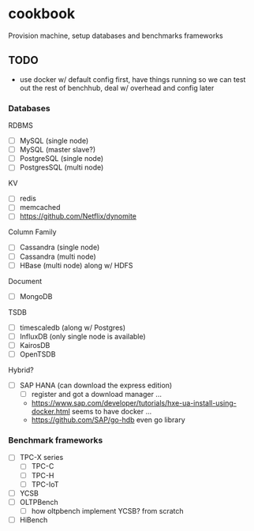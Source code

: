 # cookbook

Provision machine, setup databases and benchmarks frameworks

## TODO

- use docker w/ default config first, have things running so we can test out the rest of benchhub, deal w/ overhead and config later

### Databases

RDBMS

- [ ] MySQL (single node)
- [ ] MySQL (master slave?)
- [ ] PostgreSQL (single node)
- [ ] PostgresSQL (multi node)

KV

- [ ] redis
- [ ] memcached
- [ ] https://github.com/Netflix/dynomite

Column Family

- [ ] Cassandra (single node)
- [ ] Cassandra (multi node)
- [ ] HBase (multi node) along w/ HDFS

Document

- [ ] MongoDB

TSDB

- [ ] timescaledb (along w/ Postgres)
- [ ] InfluxDB (only single node is available)
- [ ] KairosDB
- [ ] OpenTSDB

Hybrid?

- [ ] SAP HANA (can download the express edition)
  - [ ] register and got a download manager ...
  - https://www.sap.com/developer/tutorials/hxe-ua-install-using-docker.html seems to have docker ...
  - https://github.com/SAP/go-hdb even go library

### Benchmark frameworks

- [ ] TPC-X series
  - [ ] TPC-C
  - [ ] TPC-H
  - [ ] TPC-IoT
- [ ] YCSB
- [ ] OLTPBench
  - [ ] how oltpbench implement YCSB? from scratch
- [ ] HiBench